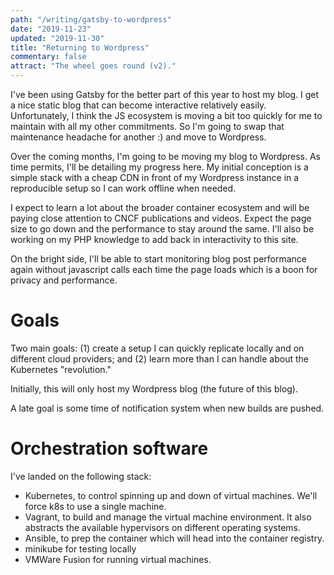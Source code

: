 ```yaml
---
path: "/writing/gatsby-to-wordpress"
date: "2019-11-23"
updated: "2019-11-30"
title: "Returning to Wordpress"
commentary: false
attract: "The wheel goes round (v2)."
---
```

I've been using Gatsby for the better part of this year to host my blog.  I get a nice static blog that can become interactive relatively easily.  Unfortunately, I think the JS ecosystem is moving a bit too quickly for me to maintain with all my other commitments.  So I'm going to swap that maintenance headache for another :) and move to Wordpress.

Over the coming months, I'm going to be moving my blog to Wordpress.  As time permits, I'll be detailing my progress here.  My initial conception is a simple stack with a cheap CDN in front of my Wordpress instance in a reproducible setup so I can work offline when needed.

I expect to learn a lot about the broader container ecosystem and will be paying close attention to CNCF publications and videos.  Expect the page size to go down and the performance to stay around the same.  I'll also be working on my PHP knowledge to add back in interactivity to this site.

On the bright side, I'll be able to start monitoring blog post performance again without javascript calls each time the page loads which is a boon for privacy and performance.

# Goals
Two main goals: (1) create a setup I can quickly replicate locally and on different cloud providers; and (2) learn more than I can handle about the Kubernetes "revolution."

Initially, this will only host my Wordpress blog (the future of this blog).

A late goal is some time of notification system when new builds are pushed. 

# Orchestration software
I've landed on the following stack:

* Kubernetes, to control spinning up and down of virtual machines.  We'll force k8s to use a single machine.
* Vagrant, to build and manage the virtual machine environment.  It also abstracts the available hypervisors on different operating systems.
* Ansible, to prep the container which will head into the container registry.
* minikube for testing locally
* VMWare Fusion for running virtual machines.